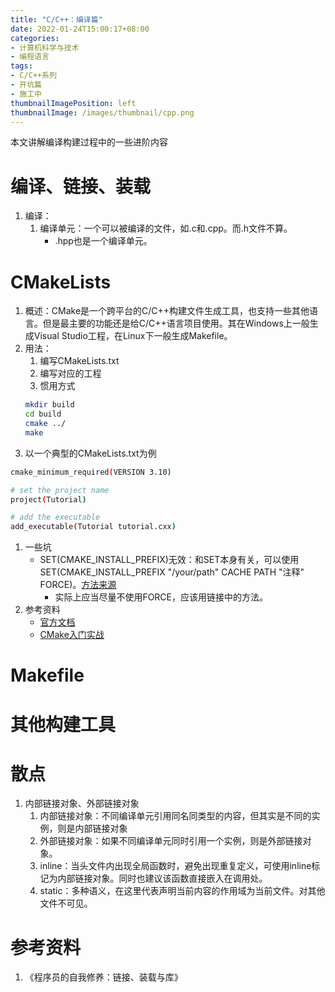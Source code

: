 ```yaml
---
title: "C/C++：编译篇"
date: 2022-01-24T15:00:17+08:00
categories:
- 计算机科学与技术
- 编程语言
tags:
- C/C++系列
- 开坑篇
- 施工中
thumbnailImagePosition: left
thumbnailImage: /images/thumbnail/cpp.png
---
```

本文讲解编译构建过程中的一些进阶内容
<!--more-->
# 编译、链接、装载
1. 编译：
    1. 编译单元：一个可以被编译的文件，如.c和.cpp。而.h文件不算。
        - .hpp也是一个编译单元。
# CMakeLists
1. 概述：CMake是一个跨平台的C/C++构建文件生成工具，也支持一些其他语言。但是最主要的功能还是给C/C++语言项目使用。其在Windows上一般生成Visual Studio工程，在Linux下一般生成Makefile。
1. 用法：
    1. 编写CMakeLists.txt
    2. 编写对应的工程
    3. 惯用方式
    ```bash
    mkdir build
    cd build
    cmake ../
    make
    ```
1. 以一个典型的CMakeLists.txt为例
```bash
cmake_minimum_required(VERSION 3.10)

# set the project name
project(Tutorial)

# add the executable
add_executable(Tutorial tutorial.cxx)
```
1. 一些坑
    - SET(CMAKE_INSTALL_PREFIX)无效：和SET本身有关，可以使用SET(CMAKE_INSTALL_PREFIX "/your/path" CACHE PATH "注释" FORCE)。[方法来源](https://stackoverflow.com/questions/39481958/setting-cmake-install-prefix-from-cmakelists-txt-file)
        - 实际上应当尽量不使用FORCE，应该用链接中的方法。
1. 参考资料
    - [官方文档](https://cmake.org/cmake/help/latest/index.html)
    - [CMake入门实战](https://www.hahack.com/codes/cmake/)
# Makefile
# 其他构建工具
# 散点
1. 内部链接对象、外部链接对象
    1. 内部链接对象：不同编译单元引用同名同类型的内容，但其实是不同的实例，则是内部链接对象
    1. 外部链接对象：如果不同编译单元同时引用一个实例，则是外部链接对象。
    1. inline：当头文件内出现全局函数时，避免出现重复定义，可使用inline标记为内部链接对象。同时也建议该函数直接嵌入在调用处。
    1. static：多种语义，在这里代表声明当前内容的作用域为当前文件。对其他文件不可见。
# 参考资料
1. 《程序员的自我修养：链接、装载与库》
